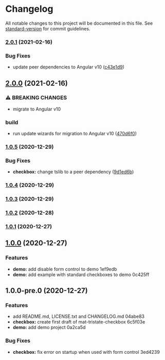 # Changelog

All notable changes to this project will be documented in this file. See [standard-version](https://github.com/conventional-changelog/standard-version) for commit guidelines.

### [2.0.1](https://github.com/BePo65/mat-tristate-checkbox/compare/v2.0.0...v2.0.1) (2021-02-16)


### Bug Fixes

* update peer dependencies to Angular v10 ([c43e1d9](https://github.com/BePo65/mat-tristate-checkbox/commit/c43e1d99cd2489f1c1b1ab1533a1fe5974c1b846))

## [2.0.0](https://github.com/BePo65/mat-tristate-checkbox/compare/v1.0.5...v2.0.0) (2021-02-16)


### ⚠ BREAKING CHANGES

* migrate to Angular v10

### build

* run update wizards for migration to Angular v10 ([470d6f0](https://github.com/BePo65/mat-tristate-checkbox/commit/470d6f0cf096f6239bd447d3398d4d3bb0a16501))

### [1.0.5](https://github.com/BePo65/mat-tristate-checkbox/compare/v1.0.4...v1.0.5) (2020-12-29)


### Bug Fixes

* **checkbox:** change tslib to a peer dependency ([9d1ed6b](https://github.com/BePo65/mat-tristate-checkbox/commit/9d1ed6bc73fcbeff82c53db20d31fc8368e84f28))

### [1.0.4](https://github.com/BePo65/mat-tristate-checkbox/compare/v1.0.3...v1.0.4) (2020-12-29)

### [1.0.3](https://github.com/BePo65/mat-tristate-checkbox/compare/v1.0.2...v1.0.3) (2020-12-29)

### [1.0.2](https://github.com/BePo65/bepo65-mat-tristate-checkbox/compare/v1.0.1...v1.0.2) (2020-12-28)

### [1.0.1](///compare/v1.0.0...v1.0.1) (2020-12-27)

## [1.0.0](///compare/v1.0.0-pre.0...v1.0.0) (2020-12-27)


### Features

* **demo:** add disable form control to demo 1ef9edb
* **demo:** add example with standard checkboxes to demo 0c425ff

## 1.0.0-pre.0 (2020-12-27)


### Features

* add README.md, LICENSE.txt and CHANGELOG.md 04abe83
* **checkbox:** create first draft of mat-tristate-checkbox 6c5f03e
* **demo:** add demo project 0a2ca5d


### Bug Fixes

* **checkbox:** fix error on startup when used with form control 3ed4239
